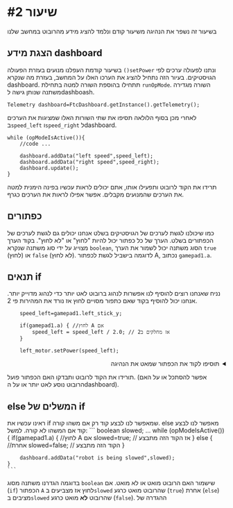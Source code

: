 # שיעור #2 
בשיעור זה נשפר את הנהיגה משיעור קודם ונלמד להציג מידע מהרובוט במחשב שלנו  
## הצגת מידע dashboard  
בשיעור קודמת העפלנו מנועים בעזרת הפעולה `()setPower` ונתנו לפעולה ערכים לפי הגויסטיקים. בעיור הזה נתחיל להציג את הערכו האלו על המחשב, בעזרת מה שנקרא dashboard. תתחילו בהוספת השורה למטה בתחילת `runOpMode`. השורה מגדירה משתנה שנותן גישה לdashboash.
```
Telemetry dashboard=FtcDashboard.getInstance().getTelemetry();
```  
לאחרי מכן בסוף הלולאה תסיפו את שתי השורות האלו שמציגות את הערכים ב`speed_left` ו`speed_right` לdashboard.  
```
while (opModeIsActive()){
    //code ...
    
    dashboard.addData("left speed",speed_left);
    dashboard.addData("right speed",speed_right);
    dashboard.update();
}
```  
תרידו את הקוד לרובוט ותפעילו אותו, אתם יכולים לראות עכשיו בפינה הימנית למטה את הערכים שהמנועים מקבלים. אפשר אפילו לראות את הערכים כגרף.  
<!-- צריך להוסיף תמונה של שתמחיש את השורה למעלה -->  

## כפתורים  
כמו שיכולנו לגשת לערכים של הגויסטיקים בשלט אנחנו יכולים גם לגשת לערכים של הכפתורים בשלט. הערך של כל כפתור יכול להיות "לחוץ" או "לא לחוץ". בקוד הערך מצוייג על ידי סוג משתנה שנקרא `boolean`, הסוג משתנה יכול לשמור את הערך `true` (לחוץ) או `false` (לא לחוץ). לדוגמה בישביל לגשת לכפתור A, נכתוב `gamepad1.a`. 

## תנאים if
נניח שאנחנו רוצים להוסיף לנו אפשרות לנהוג ברובוט לאט יותר כדי לנהוג מדוייק יותר. אנחנו יכול להוסיף בקוד שאם כתפור מסויים לחוץ אז נורד את המהירות פי 2.  
```
    speed_left=gamepad1.left_stick_y;
    
    if(gamepad1.a) { //לחוץ A אם
        speed_left = speed_left / 2.0; // אז מחלקים ב2
    }

    left_motor.setPower(speed_left);

```
<details>
<summary dir="rtl">תוסיפו לקוד את הכפתור שמאט את הנהיגה</summary>  
    
```  
public void runOpMode()  {  
            ...
            while (opModeIsActive()){
            speed_left=-gamepad1.left_stick_y;
            speed_right=gamepad1.right_stick_y;

            //add if below
            if(gamepad1.a){ 
                speed_left=speed_left/2;
                speed_right=speed_right/2;
            }  

            left_motor.setPower(speed_left);
            right_motor.setPower(speed_right);

            dashboard.addData("left speed",speed_left);
            dashboard.addData("right speed",speed_right);
            dashboard.update();
        }

    }
}  
```  
</details>  

תורידו את הקוד לרובוט ותבדקו האם הכפתור פועל. (אפשר להסתכל או על האם הרובוט נוסע לאט יותר או על הdashboard).  
## &#x200f;else המשלים של if
ראינו עכשיו את if שמאפשר לנו לבצע קוד רק אם משהו קורה. else מאפשר לנו לבצע קוד אם המשהו לא קורה. למשל:
    ```
    boolean slowed;
    ...
    while (opModeIsActive()){
        if(gamepad1.a) { //לחוץ A אם
            slowed=true; // אז הקוד הזה מתבצע
        }
        else { //אחרת 
            slowed=false; // הקוד הזה מתבצע
        }
        
        dashboard.addData("robot is being slowed",slowed);
    }
    ```  
 בדוגמה הגדרנו משתנה מסוג `boolean` שישמור האם הרובוט מואט או לא מואט. אם (`if`) הכפתור `A` לחוץ אז מצביעים ב`slowed` שהרובוט מואט כרגע (`true`) אחרת (`else`) מציבים ב`slowed` שהרובוט **לא** מואט כרגע (`false`). ההגדרה של 

